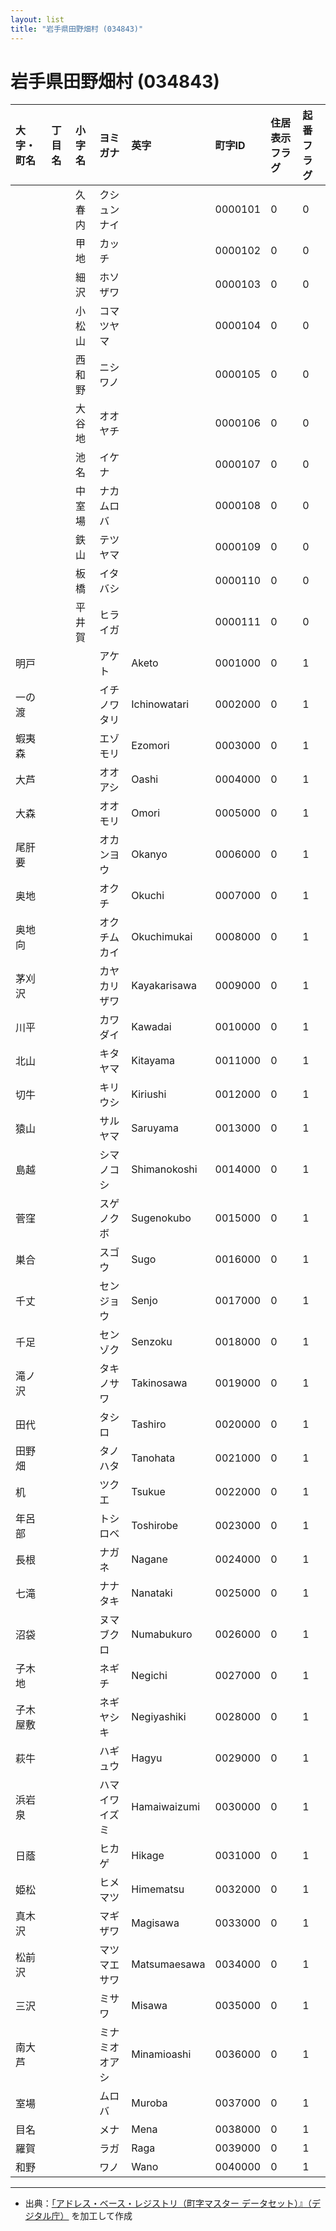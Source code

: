 ```yaml
---
layout: list
title: "岩手県田野畑村 (034843)"
---
```


# 岩手県田野畑村 (034843)

| 大字・町名 | 丁目名 | 小字名 | ヨミガナ | 英字 | 町字ID | 住居表示フラグ | 起番フラグ |
|:---|:---|:---|:---|:---|:---|:---|:---|
|  |  | 久春内 | クシュンナイ |  | 0000101 | 0 | 0 |
|  |  | 甲地 | カッチ |  | 0000102 | 0 | 0 |
|  |  | 細沢 | ホソザワ |  | 0000103 | 0 | 0 |
|  |  | 小松山 | コマツヤマ |  | 0000104 | 0 | 0 |
|  |  | 西和野 | ニシワノ |  | 0000105 | 0 | 0 |
|  |  | 大谷地 | オオヤチ |  | 0000106 | 0 | 0 |
|  |  | 池名 | イケナ |  | 0000107 | 0 | 0 |
|  |  | 中室場 | ナカムロバ |  | 0000108 | 0 | 0 |
|  |  | 鉄山 | テツヤマ |  | 0000109 | 0 | 0 |
|  |  | 板橋 | イタバシ |  | 0000110 | 0 | 0 |
|  |  | 平井賀 | ヒライガ |  | 0000111 | 0 | 0 |
| 明戸 |  |  | アケト | Aketo | 0001000 | 0 | 1 |
| 一の渡 |  |  | イチノワタリ | Ichinowatari | 0002000 | 0 | 1 |
| 蝦夷森 |  |  | エゾモリ | Ezomori | 0003000 | 0 | 1 |
| 大芦 |  |  | オオアシ | Oashi | 0004000 | 0 | 1 |
| 大森 |  |  | オオモリ | Omori | 0005000 | 0 | 1 |
| 尾肝要 |  |  | オカンヨウ | Okanyo | 0006000 | 0 | 1 |
| 奥地 |  |  | オクチ | Okuchi | 0007000 | 0 | 1 |
| 奥地向 |  |  | オクチムカイ | Okuchimukai | 0008000 | 0 | 1 |
| 茅刈沢 |  |  | カヤカリザワ | Kayakarisawa | 0009000 | 0 | 1 |
| 川平 |  |  | カワダイ | Kawadai | 0010000 | 0 | 1 |
| 北山 |  |  | キタヤマ | Kitayama | 0011000 | 0 | 1 |
| 切牛 |  |  | キリウシ | Kiriushi | 0012000 | 0 | 1 |
| 猿山 |  |  | サルヤマ | Saruyama | 0013000 | 0 | 1 |
| 島越 |  |  | シマノコシ | Shimanokoshi | 0014000 | 0 | 1 |
| 菅窪 |  |  | スゲノクボ | Sugenokubo | 0015000 | 0 | 1 |
| 巣合 |  |  | スゴウ | Sugo | 0016000 | 0 | 1 |
| 千丈 |  |  | センジョウ | Senjo | 0017000 | 0 | 1 |
| 千足 |  |  | センゾク | Senzoku | 0018000 | 0 | 1 |
| 滝ノ沢 |  |  | タキノサワ | Takinosawa | 0019000 | 0 | 1 |
| 田代 |  |  | タシロ | Tashiro | 0020000 | 0 | 1 |
| 田野畑 |  |  | タノハタ | Tanohata | 0021000 | 0 | 1 |
| 机 |  |  | ツクエ | Tsukue | 0022000 | 0 | 1 |
| 年呂部 |  |  | トシロベ | Toshirobe | 0023000 | 0 | 1 |
| 長根 |  |  | ナガネ | Nagane | 0024000 | 0 | 1 |
| 七滝 |  |  | ナナタキ | Nanataki | 0025000 | 0 | 1 |
| 沼袋 |  |  | ヌマブクロ | Numabukuro | 0026000 | 0 | 1 |
| 子木地 |  |  | ネギチ | Negichi | 0027000 | 0 | 1 |
| 子木屋敷 |  |  | ネギヤシキ | Negiyashiki | 0028000 | 0 | 1 |
| 萩牛 |  |  | ハギュウ | Hagyu | 0029000 | 0 | 1 |
| 浜岩泉 |  |  | ハマイワイズミ | Hamaiwaizumi | 0030000 | 0 | 1 |
| 日蔭 |  |  | ヒカゲ | Hikage | 0031000 | 0 | 1 |
| 姫松 |  |  | ヒメマツ | Himematsu | 0032000 | 0 | 1 |
| 真木沢 |  |  | マギザワ | Magisawa | 0033000 | 0 | 1 |
| 松前沢 |  |  | マツマエサワ | Matsumaesawa | 0034000 | 0 | 1 |
| 三沢 |  |  | ミサワ | Misawa | 0035000 | 0 | 1 |
| 南大芦 |  |  | ミナミオオアシ | Minamioashi | 0036000 | 0 | 1 |
| 室場 |  |  | ムロバ | Muroba | 0037000 | 0 | 1 |
| 目名 |  |  | メナ | Mena | 0038000 | 0 | 1 |
| 羅賀 |  |  | ラガ | Raga | 0039000 | 0 | 1 |
| 和野 |  |  | ワノ | Wano | 0040000 | 0 | 1 |

---

- 出典：[「アドレス・ベース・レジストリ（町字マスター データセット）』（デジタル庁）](https://www.digital.go.jp/policies/base_registry_address/) を加工して作成